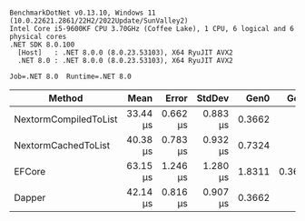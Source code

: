 ```

BenchmarkDotNet v0.13.10, Windows 11 (10.0.22621.2861/22H2/2022Update/SunValley2)
Intel Core i5-9600KF CPU 3.70GHz (Coffee Lake), 1 CPU, 6 logical and 6 physical cores
.NET SDK 8.0.100
  [Host]   : .NET 8.0.0 (8.0.23.53103), X64 RyuJIT AVX2
  .NET 8.0 : .NET 8.0.0 (8.0.23.53103), X64 RyuJIT AVX2

Job=.NET 8.0  Runtime=.NET 8.0  

```
| Method                | Mean     | Error    | StdDev   | Gen0   | Gen1   | Allocated |
|---------------------- |---------:|---------:|---------:|-------:|-------:|----------:|
| NextormCompiledToList | 33.44 μs | 0.662 μs | 0.883 μs | 0.3662 |      - |   1.73 KB |
| NextormCachedToList   | 40.38 μs | 0.783 μs | 0.932 μs | 0.7324 |      - |   3.76 KB |
| EFCore                | 63.15 μs | 1.246 μs | 1.280 μs | 1.8311 | 0.3662 |   8.63 KB |
| Dapper                | 42.14 μs | 0.816 μs | 0.907 μs | 0.3662 |      - |   1.88 KB |
